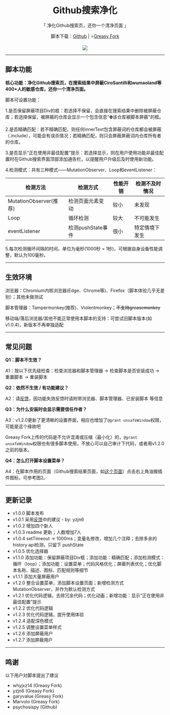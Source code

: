 <center>

<h1 align="center">Github搜索净化</h1>

<p align="center">「 净化Github搜索页，还你一个清净页面 」</p>

<p align="center">脚本下载：<a href="https://github.com/BonjourFeng/Github-Search-Purification">Github</a> | ⭐<a href="https://greasyfork.org/zh-CN/scripts/473912-github%E6%90%9C%E7%B4%A2%E5%87%80%E5%8C%96">Greasy Fork</a></p>

<img src="https://raw.gitmirror.com/BonjourFeng/Script-History/main/history.png">

</center>

---

## 脚本功能

**核心功能：净化Github搜索页，在搜索结果中屏蔽CiroSantilli和wumaoland等400+人的敏感仓库，还你一个清净页面。**

脚本可设置功能：

1.是否保留屏蔽项目Div的框：若选择不保留，会直接在搜索结果中删除被屏蔽仓库；若选择保留，被屏蔽的仓库会显示一个包含信息"⛔该仓库被脚本屏蔽"的框。

2.是否精确匹配：若不精确匹配，则任何innerText包含屏蔽词的仓库都会被屏蔽（.include），可能会有误杀情况；若精确匹配，则只会屏蔽屏蔽词内仓库所有者的仓库。

3.是否显示“正在使用非最佳配置”提示：若选择显示，则在用户使用功能非最佳配置时在Github搜索界面顶部添加通告栏，以提醒用户升级后及时使用新功能。

4.检测模式：共有三种模式——MutationObserver、Loop和eventListener：

|  检测方法                | 检测方式          | 性能开销 | 检测不及时情况 |
|----------------------|---------------|------|---------|
| MutationObserver(推荐) | 检测页面元素变动      | 较小   | 未发现     |
|  Loop                | 循环检测          | 较大   | 不可能发生   |
| eventListener        | 检测pushState事件 | 很小   | 特定情境下发生 |

5.每次检测循环间隔的时间，单位为毫秒(1000秒 = 1秒)，可根据自身设备性能调整，默认为100毫秒。

---

## 生效环境

浏览器：Chromium内核浏览器(Edge、Chrome等)、Firefox（脚本体验几乎无差别）；其他未做测试

脚本管理器：Tampermonkey(推荐)、Violentmonkey；~~不支持greasemonkey~~

移动端/落后浏览器/其他不能正常使用本脚本的支持：可尝试旧脚本版本(如v1.0.4)，新版本不再单独适配

---

## 常见问题

**Q1：脚本不生效？**

A1：按以下优先级检查：检查浏览器和脚本管理器 → 检查脚本是否安装成功 → 重置脚本 → 重装脚本

**Q2：依然不生效 / 有功能建议？**

A2：请[反馈](https://greasyfork.org/zh-CN/scripts/473912-github%E6%90%9C%E7%B4%A2%E5%87%80%E5%8C%96/feedback)，因功能失效反馈时请附带浏览器、脚本管理器、已安装脚本
等信息

**Q3：为什么安装时会显示需要信任作者？**

A3：v1.2.0更新了更清晰的设置界面，相应也增加了`@grant unsafeWindow`权限，可能是这个缘故吧

Greasy Fork上传的代码是不允许混淆或压缩（最小化）的，`@grant unsafeWindow`权限也有很多脚本使用，不放心可以自己审计下代码，或者用v1.2.0之前的版本。

**Q4：怎么打开脚本设置菜单？**

A4：在脚本作用的页面（Github搜索结果页面，如[这个页面](https://github.com/search?q=%E6%94%BF%E6%B2%BB&type=repositories&s=stars&o=desc)）点击右上角油猴插件图标，可参考图2。

---

## 更新记录

- v1.0.0 脚本发布
- v1.0.1 采用[反馈](https://greasyfork.org/zh-CN/scripts/473912-github%E6%90%9C%E7%B4%A2%E5%87%80%E5%8C%96/discussions/200819)中的建议 - by: yzjn6
- v1.0.2 增加四个新人
- v1.0.3 readme 更新；人数增加7人
- v1.0.4 setTimeout -> 1000ms；变量名修改，增加几个注释；去除多余的history api检测，只留下 pushState
- v1.0.5 优化选择器
- v1.1.0 添加功能：保留屏蔽项目Div框；添加功能：精确匹配；添加检测模式：循环（loop）；添加功能：设置菜单；代码风格优化；屏蔽列表优化；优化脚本名称、描述、图标、匹配规则等细节
- v1.1.1 添加大量屏蔽用户
- v1.2.0 整合设置菜单，添加脚本设置页面；新增检测方式MutationObserver，并作为默认检测方式
- v1.2.1 优化代码逻辑，去除冗余代码；优化动画；新增功能：显示“正在使用非最佳配置”提示
- v1.2.2 优化代码逻辑
- v1.2.3 优化代码逻辑，提升使用体验
- v1.2.4 适配深色模式
- v1.2.5 调整设置菜单样式
- v1.2.6 添加屏蔽用户
- v1.2.7 添加屏蔽用户


---

## 鸣谢

以下用户对脚本提出了建议

- whyjxz14 (Greasy Fork)
- yzjn6 (Greasy Fork)
- garyvalue (Greasy Fork)
- Marvolo (Greasy Fork)
- psychosispy (Github)
